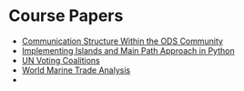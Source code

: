 # Course Papers

* [Communication Structure Within the ODS Community](Communication%20Structure%20Within%20the%20ODS%20Community.md)
* [Implementing Islands and Main Path Approach in Python](Implementing%20Islands%20and%20Main%20Path%20Approach%20in%20Python.md)
* [UN Voting Coalitions](UN%20Voting%20Coalitions.md)
* [World Marine Trade Analysis](World%20Marine%20Trade%20Analysis.md)
* 